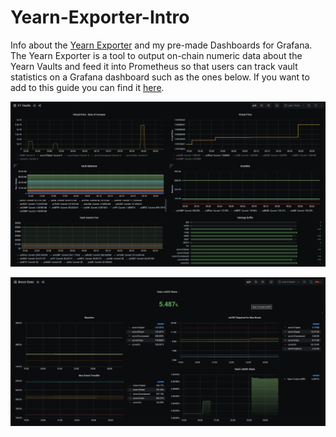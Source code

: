# Yearn-Exporter-Intro

Info about the [Yearn Exporter](https://github.com/iearn-finance/yearn-exporter) and my pre-made Dashboards for Grafana. The Yearn Exporter is a tool to output on-chain numeric data about the Yearn Vaults and feed it into Prometheus so that users can track vault statistics on a Grafana dashboard such as the ones below. If you want to add to this guide you can find it [here](https://github.com/DarkGhost7/yearn-exporter-info). 

![Example Dashboard for V1 Vaults](https://github.com/DarkGhost7/yearn-exporter-info/blob/main/Screenshots/v1%20vaults%20grafana%20dashboard.jpg?raw=true)

![Example Dashboard for Boost Stats on Vaults](https://github.com/DarkGhost7/yearn-exporter-info/blob/main/Screenshots/Boosties_Dashboard.jpg?raw=true)



